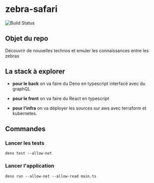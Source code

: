 # zebra-safari
![Build Status](https://github.com/Zenika/zebra-safari/actions/workflows/deno.yml/badge.svg)

## Objet du repo

Découvrir de nouvelles technos et emuler les connaissances entre les zebras

## La stack à explorer

- **pour le back** on va faire du Deno en typescript interfacé avec du graphQL

- **pour le front** on va faire du React en typescript

- **pour l'infra** on va déployer les sources sur aws avec terraform et
  kubernetes.
  
## Commandes

### Lancer les tests

```
deno test --allow-net
```

### Lancer l'application 
```
deno run --allow-net --allow-read main.ts
```
